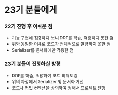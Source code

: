 # 23기 분들에게
### 22기 진행 후 아쉬운 점
- 기능 구현에 집중하다 보니 DRF를 학습, 적용하지 못한 점
- 위와 동일한 이유로 코드가 전체적으로 깔끔하지 못한 점
- Serializer를 문서화에만 적용한 점

### 23기 분들이 진행하실 방향
- DRF를 학습, 적용하여 코드 리팩토링
- 위의 과정에서 Serializer 및 문서화 개선
- 코드나 커밋 컨벤션을 상의하여 정해서 프로젝트 진행
